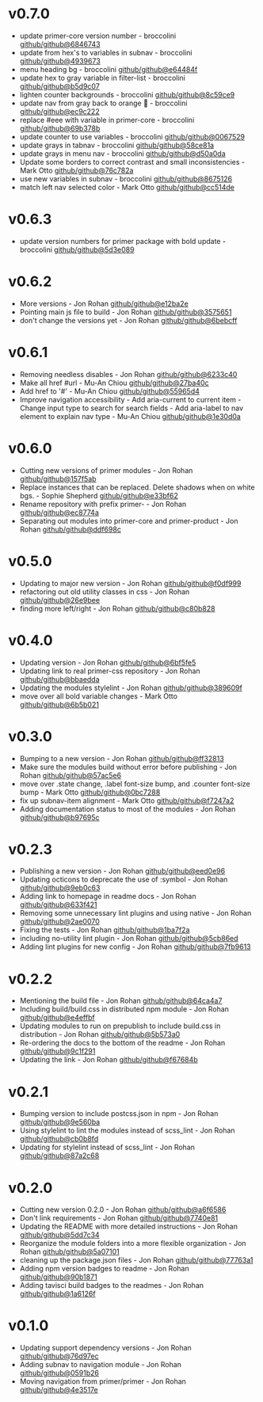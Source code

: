 # v0.7.0

 * update primer-core version number - broccolini [github/github@6846743](https://github.com/github/github/commit/6846743)
 * update from hex's to variables in subnav - broccolini [github/github@4939673](https://github.com/github/github/commit/4939673)
 * menu heading bg - broccolini [github/github@e64484f](https://github.com/github/github/commit/e64484f)
 * update hex to gray variable in filter-list - broccolini [github/github@b5d9c07](https://github.com/github/github/commit/b5d9c07)
 * lighten counter backgrounds - broccolini [github/github@8c59ce9](https://github.com/github/github/commit/8c59ce9)
 * update nav from gray back to orange :large_orange_diamond: - broccolini [github/github@ec9c222](https://github.com/github/github/commit/ec9c222)
 * replace #eee with variable in primer-core - broccolini [github/github@69b378b](https://github.com/github/github/commit/69b378b)
 * update counter to use variables - broccolini [github/github@0067529](https://github.com/github/github/commit/0067529)
 * update grays in tabnav - broccolini [github/github@58ce81a](https://github.com/github/github/commit/58ce81a)
 * update grays in menu nav - broccolini [github/github@d50a0da](https://github.com/github/github/commit/d50a0da)
 * Update some borders to correct contrast and small inconsistencies - Mark Otto [github/github@76c782a](https://github.com/github/github/commit/76c782a)
 * use new variables in subnav - broccolini [github/github@8675126](https://github.com/github/github/commit/8675126)
 * match left nav selected color - Mark Otto [github/github@cc514de](https://github.com/github/github/commit/cc514de)

# v0.6.3

 * update version numbers for primer package with bold update - broccolini [github/github@5d3e089](https://github.com/github/github/commit/5d3e089)

# v0.6.2

 * More versions - Jon Rohan [github/github@e12ba2e](https://github.com/github/github/commit/e12ba2e)
 * Pointing main js file to build - Jon Rohan [github/github@3575651](https://github.com/github/github/commit/3575651)
 * don't change the versions yet - Jon Rohan [github/github@6bebcff](https://github.com/github/github/commit/6bebcff)

# v0.6.1

 * Removing needless disables - Jon Rohan [github/github@6233c40](https://github.com/github/github/commit/6233c40)
 * Make all href #url - Mu-An Chiou [github/github@27ba40c](https://github.com/github/github/commit/27ba40c)
 * Add href to '#' - Mu-An Chiou [github/github@55965d4](https://github.com/github/github/commit/55965d4)
 * Improve navigation accessibility - Add aria-current to current item - Change input type to search for search fields - Add aria-label to nav element to explain nav type - Mu-An Chiou [github/github@1e30d0a](https://github.com/github/github/commit/1e30d0a)

# v0.6.0

 * Cutting new versions of primer modules - Jon Rohan [github/github@157f5ab](https://github.com/github/github/commit/157f5ab)
 * Replace instances that can be replaced. Delete shadows when on white bgs. - Sophie Shepherd [github/github@e33bf62](https://github.com/github/github/commit/e33bf62)
 * Rename repository with prefix primer- - Jon Rohan [github/github@ec8774a](https://github.com/github/github/commit/ec8774a)
 * Separating out modules into primer-core and primer-product - Jon Rohan [github/github@ddf698c](https://github.com/github/github/commit/ddf698c)

# v0.5.0

 * Updating to major new version - Jon Rohan [github/github@f0df999](https://github.com/github/github/commit/f0df999)
 * refactoring out old utility classes in css - Jon Rohan [github/github@26e9bee](https://github.com/github/github/commit/26e9bee)
 * finding more left/right - Jon Rohan [github/github@c80b828](https://github.com/github/github/commit/c80b828)

# v0.4.0

 * Updating version - Jon Rohan [github/github@6bf5fe5](https://github.com/github/github/commit/6bf5fe5)
 * Updating link to real primer-css repository - Jon Rohan [github/github@bbaedda](https://github.com/github/github/commit/bbaedda)
 * Updating the modules stylelint - Jon Rohan [github/github@389609f](https://github.com/github/github/commit/389609f)
 * move over all bold variable changes - Mark Otto [github/github@6b5b021](https://github.com/github/github/commit/6b5b021)

# v0.3.0

 * Bumping to a new version - Jon Rohan [github/github@ff32813](https://github.com/github/github/commit/ff32813)
 * Make sure the modules build without error before publishing - Jon Rohan [github/github@57ac5e6](https://github.com/github/github/commit/57ac5e6)
 * move over .state change, .label font-size bump, and .counter font-size bump - Mark Otto [github/github@0bc7288](https://github.com/github/github/commit/0bc7288)
 * fix up subnav-item alignment - Mark Otto [github/github@f7247a2](https://github.com/github/github/commit/f7247a2)
 * Adding documentation status to most of the modules - Jon Rohan [github/github@b97695c](https://github.com/github/github/commit/b97695c)

# v0.2.3

 * Publishing a new version - Jon Rohan [github/github@eed0e96](https://github.com/github/github/commit/eed0e96)
 * Updating octicons to deprecate the use of :symbol - Jon Rohan [github/github@9eb0c63](https://github.com/github/github/commit/9eb0c63)
 * Adding link to homepage in readme docs - Jon Rohan [github/github@633f421](https://github.com/github/github/commit/633f421)
 * Removing some unnecessary lint plugins and using native - Jon Rohan [github/github@2ae0070](https://github.com/github/github/commit/2ae0070)
 * Fixing the tests - Jon Rohan [github/github@1ba7f2a](https://github.com/github/github/commit/1ba7f2a)
 * including no-utility lint plugin - Jon Rohan [github/github@5cb86ed](https://github.com/github/github/commit/5cb86ed)
 * Adding lint plugins for new config - Jon Rohan [github/github@7fb9613](https://github.com/github/github/commit/7fb9613)

# v0.2.2

 * Mentioning the build file - Jon Rohan [github/github@64ca4a7](https://github.com/github/github/commit/64ca4a7)
 * Including build/build.css in distributed npm module - Jon Rohan [github/github@e4effbf](https://github.com/github/github/commit/e4effbf)
 * Updating modules to run on prepublish to include build.css in distribution - Jon Rohan [github/github@5b573a0](https://github.com/github/github/commit/5b573a0)
 * Re-ordering the docs to the bottom of the readme - Jon Rohan [github/github@9c1f291](https://github.com/github/github/commit/9c1f291)
 * Updating the link - Jon Rohan [github/github@f67684b](https://github.com/github/github/commit/f67684b)

# v0.2.1

 * Bumping version to include postcss.json in npm - Jon Rohan [github/github@9e560ba](https://github.com/github/github/commit/9e560ba)
 * Using stylelint to lint the modules instead of scss_lint - Jon Rohan [github/github@cb0b8fd](https://github.com/github/github/commit/cb0b8fd)
 * Updating for stylelint instead of scss_lint - Jon Rohan [github/github@87a2c68](https://github.com/github/github/commit/87a2c68)

# v0.2.0

 * Cutting new version 0.2.0 - Jon Rohan [github/github@a6f6586](https://github.com/github/github/commit/a6f6586)
 * Don't link requirements - Jon Rohan [github/github@7740e81](https://github.com/github/github/commit/7740e81)
 * Updating the README with more detailed instructions - Jon Rohan [github/github@5dd7c34](https://github.com/github/github/commit/5dd7c34)
 * Reorganize the module folders into a more flexible organization - Jon Rohan [github/github@5a07101](https://github.com/github/github/commit/5a07101)
 * cleaning up the package.json files - Jon Rohan [github/github@77763a1](https://github.com/github/github/commit/77763a1)
 * Adding npm version badges to readme - Jon Rohan [github/github@90b1871](https://github.com/github/github/commit/90b1871)
 * Adding tavisci build badges to the readmes - Jon Rohan [github/github@1a6126f](https://github.com/github/github/commit/1a6126f)

# v0.1.0

 * Updating support dependency versions - Jon Rohan [github/github@76d97ec](https://github.com/github/github/commit/76d97ec)
 * Adding subnav to navigation module - Jon Rohan [github/github@0591b26](https://github.com/github/github/commit/0591b26)
 * Moving navigation from primer/primer - Jon Rohan [github/github@4e3517e](https://github.com/github/github/commit/4e3517e)